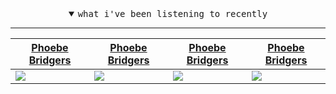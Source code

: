 <!--
**bitttttten/bitttttten** is a ✨ _special_ ✨ repository because its `README.md` (this file) appears on your GitHub profile.

Here are some ideas to get you started:

- 🔭 I’m currently working on ...
- 🌱 I’m currently learning ...
- 👯 I’m looking to collaborate on ...
- 🤔 I’m looking for help with ...
- 💬 Ask me about ...
- 📫 How to reach me: ...
- 😄 Pronouns: ...
- ⚡ Fun fact: ...
-->

<details open>

<summary align="center"><samp>what i've been listening to recently</samp></summary>
<hr />

<!-- toc -->

| [Phoebe Bridgers](https://www.last.fm/music/Phoebe+Bridgers) | [Phoebe Bridgers](https://www.last.fm/music/Phoebe+Bridgers) | [Phoebe Bridgers](https://www.last.fm/music/Phoebe+Bridgers) | [Phoebe Bridgers](https://www.last.fm/music/Phoebe+Bridgers) |
| ------------- | ------------- | ------------- | ------------- |
| [<img src="https://lastfm.freetls.fastly.net/i/u/avatar300s/326e0315a5cbc1e92a1de7dfc51444dd.jpg">](https://www.last.fm/music/Phoebe+Bridgers) |  [<img src="https://lastfm.freetls.fastly.net/i/u/avatar300s/326e0315a5cbc1e92a1de7dfc51444dd.jpg">](https://www.last.fm/music/Phoebe+Bridgers) |  [<img src="https://lastfm.freetls.fastly.net/i/u/avatar300s/326e0315a5cbc1e92a1de7dfc51444dd.jpg">](https://www.last.fm/music/Phoebe+Bridgers) |  [<img src="https://lastfm.freetls.fastly.net/i/u/avatar300s/326e0315a5cbc1e92a1de7dfc51444dd.jpg">](https://www.last.fm/music/Phoebe+Bridgers) | 

<!-- tocstop -->

</details>

